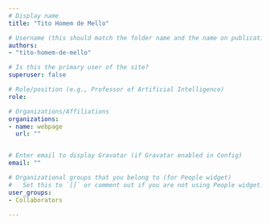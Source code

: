 ```yaml
---
# Display name
title: "Tito Homem de Mello"

# Username (this should match the folder name and the name on publications)
authors:
- "tito-homem-de-mello"

# Is this the primary user of the site?
superuser: false

# Role/position (e.g., Professor of Artificial Intelligence)
role:

# Organizations/Affiliations
organizations:
- name: webpage
  url: ""


# Enter email to display Gravatar (if Gravatar enabled in Config)
email: ""

# Organizational groups that you belong to (for People widget)
#   Set this to `[]` or comment out if you are not using People widget.
user_groups:
- Collaborators

---
```

